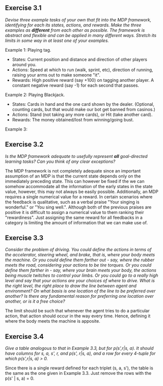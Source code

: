 ## Exercise 3.1

*Devise three example tasks of your own that fit into the MDP framework, identifying for each its states, actions, and rewards. Make the three examples as **different** from each other as possible. The framework is abstract and flexible and can be applied in many different ways. Stretch its limits in some way in at least one of your examples.*

Example 1: Playing tag.

- States: Current position and distance and direction of other players around you.
- Actions: Speed at which to run (walk, sprint, etc), direction of running, raising your arms out to make someone "it".
- Rewards: High positive reward (say +100) on tagging another player. A constant negative reward (say -1) for each second that passes.

Example 2:  Playing Blackjack.

- States: Cards in hand and the one card shown by the dealer. (Optional, counting cards, but that would make our bot get banned from casinos.)
- Actions: Stand (not taking any more cards), or Hit (take another card).
- Rewards: The money obtained/lost from winning/going bust.

Example 3:

## Exercise 3.2 

*Is the MDP framework adequate to usefully represent **all** goal-directed learning tasks? Can you think of any clear exceptions?*

The MDP framework is not completely adequate since an important assumption of an MDP is that the current state depends only on the immediately preceding state. This can however be fixed if the we can somehow accommodate all the information of the early states in the state value, however, this may not always be easily possible. Additionally, an MDP requires a single numerical value for a reward. In certain scenarios where the feedback is qualitative, such as a verbal praise "Your singing is wonderful." or "You sing well.". Although both of the previous praises are positive it is difficult to assign a numerical value to them ranking their "rewardiness". Just assigning the same reward for all feedbacks in a category is limiting the amount of information that we can make use of.

## Exercise 3.3

*Consider the problem of driving. You could define the actions in terms of the accelerator, steering wheel, and brake, that is, where your body meets the machine. Or you could define them farther out - say, where the rubber meets the road, considering your actions to be tire torques. Or you could define them farther in - say, where your brain meets your body, the actions being muscle twitches to control your limbs. Or you could go to a really high level and say that your actions are your choices of where to drive. What is the right level, the right place to draw the line between agent and environment? On what basis is one location of the line to be preferred over another? Is there any fundamental reason for preferring one location over another, or is it a free choice?*

The limit should be such that whenever the agent tries to do a particular action, that action should occur in the way every time. Hence, defining it where the body meets the machine is apposite.

## Exercise 3.4

*Give a table analogous to that in Example 3.3, but for p(s',r|s, a). It should have columns for s, a, s', r, and p(s', r|s, a), and a row for every 4-tuple for which p(s',r|s, a) > 0.*

Since there is a single reward defined for each triplet (s, a, s'), the table is the same as the one given in Example 3.3. Just remove the rows with the p(s' | s, a) = 0.



